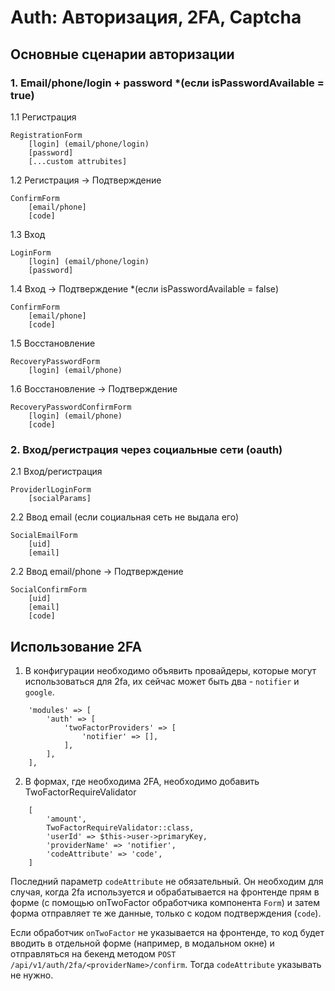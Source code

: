 # Auth: Авторизация, 2FA, Captcha

## Основные сценарии авторизации

### 1. Email/phone/login + password *(если isPasswordAvailable = true)

1.1 Регистрация

```
RegistrationForm
    [login] (email/phone/login)
    [password]
    [...custom attrubites]
```

1.2 Регистрация -> Подтверждение

```
ConfirmForm
    [email/phone]
    [code]
```

1.3 Вход

```
LoginForm
    [login] (email/phone/login)
    [password]
```

1.4 Вход -> Подтверждение *(если isPasswordAvailable = false)

```
ConfirmForm
    [email/phone]
    [code]
```

1.5 Восстановление

```
RecoveryPasswordForm
    [login] (email/phone)
```

1.6 Восстановление -> Подтверждение

```
RecoveryPasswordConfirmForm
    [login] (email/phone)
    [code]
```


### 2. Вход/регистрация через социальные сети (oauth)

2.1 Вход/регистрация

```
ProviderlLoginForm
    [socialParams]
```

2.2 Ввод email (если социальная сеть не выдала его)

```
SocialEmailForm
    [uid]
    [email]
```

2.2 Ввод email/phone -> Подтверждение

```
SocialConfirmForm
    [uid]
    [email]
    [code]
```

## Использование 2FA

1. В конфигурации необходимо объявить провайдеры, которые могут использоваться для 2fa, их сейчас может быть два - `notifier` и `google`.

```
    'modules' => [
        'auth' => [
            'twoFactorProviders' => [
                'notifier' => [],
            ],
        ],
    ],
```

2. В формах, где необходима 2FA, необходимо добавить TwoFactorRequireValidator

```
    [
        'amount',
        TwoFactorRequireValidator::class,
        'userId' => $this->user->primaryKey,
        'providerName' => 'notifier',
        'codeAttribute' => 'code',
    ]
```

Последний параметр `codeAttribute` не обязательный. Он необходим для случая, когда 2fa используется и обрабатывается
на фронтенде прям в форме (с помощью onTwoFactor обработчика компонента `Form`) и затем форма отправляет те же данные, только с кодом
подтверждения (`code`).

Если обработчик `onTwoFactor` не указывается на фронтенде, то код будет вводить в отдельной форме (например, в модальном окне)
и отправляться на бекенд методом `POST /api/v1/auth/2fa/<providerName>/confirm`. Тогда `codeAttribute` указывать не нужно.